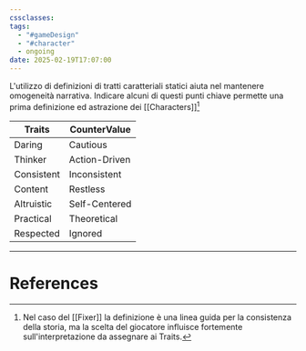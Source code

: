 ```yaml
---
cssclasses: 
tags:
  - "#gameDesign"
  - "#character"
  - ongoing
date: 2025-02-19T17:07:00
---
```

L'utilizzo di definizioni di tratti caratteriali statici aiuta nel mantenere omogeneità narrativa.
Indicare alcuni di questi punti chiave permette una prima definizione ed astrazione dei [[Characters]][^1]

Traits | CounterValue
--- | ---
Daring | Cautious
Thinker | Action-Driven
Consistent | Inconsistent
Content | Restless
Altruistic | Self-Centered
Practical | Theoretical
Respected | Ignored
[^1]: Nel caso del [[Fixer]] la definizione è una linea guida per la consistenza della storia, ma la scelta del giocatore influisce fortemente sull'interpretazione da assegnare ai Traits.

---
# References